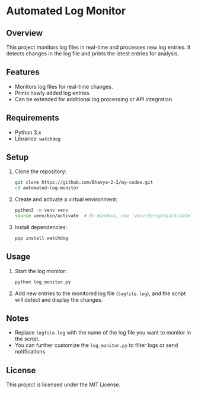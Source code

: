 # Automated Log Monitor

## Overview
This project monitors log files in real-time and processes new log entries. It detects changes in the log file and prints the latest entries for analysis.

## Features
- Monitors log files for real-time changes.
- Prints newly added log entries.
- Can be extended for additional log processing or API integration.

## Requirements
- Python 3.x
- Libraries: `watchdog`

## Setup
1. Clone the repository:
   ```bash
   git clone https://github.com/Bhavya-2-2/my-codes.git
   cd automated-log-monitor
   ```
2. Create and activate a virtual environment:
   ```bash
   python3 -m venv venv
   source venv/bin/activate  # On Windows, use `venv\Scripts\activate`
   ```
3. Install dependencies:
   ```bash
   pip install watchdog
   ```

## Usage
1. Start the log monitor:
   ```bash
   python log_monitor.py
   ```
2. Add new entries to the monitored log file (`logfile.log`), and the script will detect and display the changes.

## Notes
- Replace `logfile.log` with the name of the log file you want to monitor in the script.
- You can further customize the `log_monitor.py` to filter logs or send notifications.

## License
This project is licensed under the MIT License.
